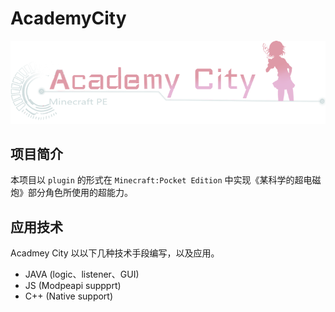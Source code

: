 # AcademyCity

![AcadenyCity](./doc/logo.png)

## 项目简介

本项目以 `plugin` 的形式在 `Minecraft:Pocket Edition` 中实现《某科学的超电磁炮》部分角色所使用的超能力。

## 应用技术
Acadmey City 以以下几种技术手段编写，以及应用。
- JAVA (logic、listener、GUI)
- JS   (Modpeapi suppprt)
- C++  (Native support)

